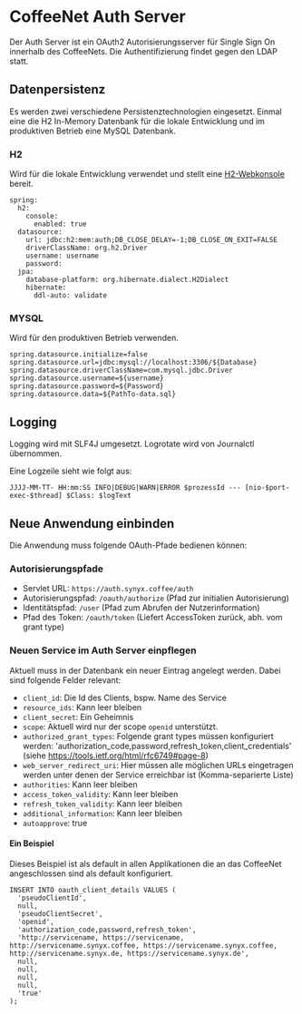 # CoffeeNet Auth Server

Der Auth Server ist ein OAuth2 Autorisierungsserver für Single Sign On innerhalb des CoffeeNets.
Die Authentifizierung findet gegen den LDAP statt.

## Datenpersistenz

Es werden zwei verschiedene Persistenztechnologien eingesetzt. Einmal eine die H2 In-Memory Datenbank für die lokale
Entwicklung und im produktiven Betrieb eine MySQL Datenbank.

### H2

Wird für die lokale Entwicklung verwendet und stellt eine [H2-Webkonsole](http://localhost:9999/h2-console/) bereit.

```
spring:
  h2:
    console:
      enabled: true
  datasource:
    url: jdbc:h2:mem:auth;DB_CLOSE_DELAY=-1;DB_CLOSE_ON_EXIT=FALSE
    driverClassName: org.h2.Driver
    username: username
    password:
  jpa:
    database-platform: org.hibernate.dialect.H2Dialect
    hibernate:
      ddl-auto: validate
```

### MYSQL

Wird für den produktiven Betrieb verwenden.

```
spring.datasource.initialize=false
spring.datasource.url=jdbc:mysql://localhost:3306/${Database}
spring.datasource.driverClassName=com.mysql.jdbc.Driver
spring.datasource.username=${username}
spring.datasource.password=${Password}
spring.datasource.data=${PathTo-data.sql}
```

## Logging

Logging wird mit SLF4J umgesetzt. 
Logrotate wird von Journalctl übernommen.

Eine Logzeile sieht wie folgt aus: 
```
JJJJ-MM-TT- HH:mm:SS INFO|DEBUG|WARN|ERROR $prozessId --- [nio-$port-exec-$thread] $Class: $logText
```

## Neue Anwendung einbinden

Die Anwendung muss folgende OAuth-Pfade bedienen können:

### Autorisierungspfade

* Servlet URL: `https://auth.synyx.coffee/auth`
* Autorisierungspfad: `/oauth/authorize` (Pfad zur initialien Autorisierung)
* Identitätspfad: `/user` (Pfad zum Abrufen der Nutzerinformation)
* Pfad des Token: `/oauth/token` (Liefert AccessToken zurück, abh. vom grant type)

### Neuen Service im Auth Server einpflegen

Aktuell muss in der Datenbank ein neuer Eintrag angelegt werden. 
Dabei sind folgende Felder relevant:
 * `client_id`: Die Id des Clients, bspw. Name des Service
 * `resource_ids`: Kann leer bleiben
 * `client_secret`: Ein Geheimnis
 * `scope`: Aktuell wird nur der scope `openid` unterstützt.
 * `authorized_grant_types`: Folgende grant types müssen konfiguriert werden: 'authorization_code,password,refresh_token,client_credentials' (siehe https://tools.ietf.org/html/rfc6749#page-8)
 * `web_server_redirect_uri`: Hier müssen alle möglichen URLs eingetragen werden unter denen der Service erreichbar ist (Komma-separierte Liste)
 * `authorities`: Kann leer bleiben
 * `access_token_validity`: Kann leer bleiben
 * `refresh_token_validity`: Kann leer bleiben
 * `additional_information`: Kann leer bleiben
 * `autoapprove`: true


#### Ein Beispiel

Dieses Beispiel ist als default in allen Applikationen die an das CoffeeNet angeschlossen sind als default konfiguriert.

```
INSERT INTO oauth_client_details VALUES (
  'pseudoClientId',
  null,
  'pseudoClientSecret',
  'openid',
  'authorization_code,password,refresh_token',
  'http://servicename, https://servicename, http://servicename.synyx.coffee, https://servicename.synyx.coffee, http://servicename.synyx.de, https://servicename.synyx.de',
  null,
  null,
  null,
  null,
  'true'
);
```